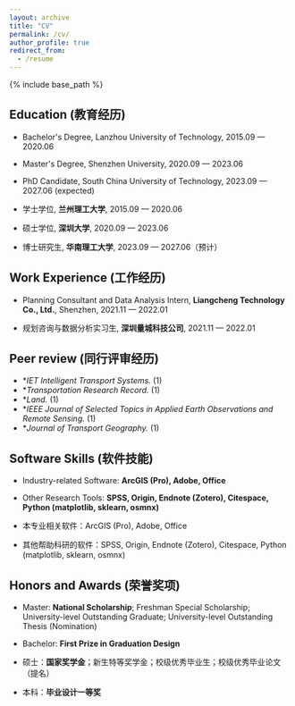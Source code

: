 ```yaml
---
layout: archive
title: "CV"
permalink: /cv/
author_profile: true
redirect_from:
  - /resume
---
```


{% include base_path %}

## Education (教育经历)
* Bachelor's Degree, Lanzhou University of Technology, 2015.09 — 2020.06
* Master's Degree, Shenzhen University, 2020.09 — 2023.06
* PhD Candidate, South China University of Technology, 2023.09 — 2027.06 (expected)

* 学士学位, **兰州理工大学**, 2015.09 — 2020.06
* 硕士学位, **深圳大学**, 2020.09 — 2023.06
* 博士研究生, **华南理工大学**, 2023.09 — 2027.06（预计）

## Work Experience (工作经历)
* Planning Consultant and Data Analysis Intern, **Liangcheng Technology Co., Ltd.**, Shenzhen, 2021.11 — 2022.01

* 规划咨询与数据分析实习生, **深圳量城科技公司**, 2021.11 — 2022.01

## Peer review (同行评审经历)
* **IET Intelligent Transport Systems.* (1)
* **Transportation Research Record.* (1)
* **Land.* (1)
* **IEEE Journal of Selected Topics in Applied Earth Observations and Remote Sensing.* (1)
* **Journal of Transport Geography.* (1)

## Software Skills (软件技能)
* Industry-related Software: **ArcGIS (Pro), Adobe, Office**
* Other Research Tools: **SPSS, Origin, Endnote (Zotero), Citespace, Python (matplotlib, sklearn, osmnx)**

* 本专业相关软件：ArcGIS (Pro), Adobe, Office
* 其他帮助科研的软件：SPSS, Origin, Endnote (Zotero), Citespace, Python (matplotlib, sklearn, osmnx)

## Honors and Awards (荣誉奖项)
* Master: **National Scholarship**; Freshman Special Scholarship; University-level Outstanding Graduate; University-level Outstanding Thesis (Nomination)
* Bachelor: **First Prize in Graduation Design**

* 硕士：**国家奖学金**；新生特等奖学金；校级优秀毕业生；校级优秀毕业论文（提名）
* 本科：**毕业设计一等奖**

